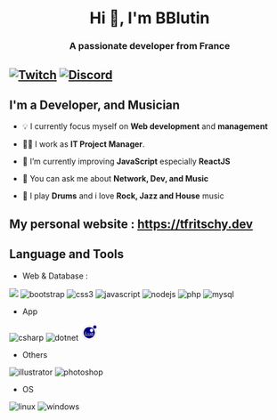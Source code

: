 <h1 align="center">Hi 👋, I'm BBlutin</h1>
<h3 align="center">A passionate developer from France</h3>

[![Twitch](https://img.shields.io/badge/twitch-%239146FF.svg?&style=for-the-badge&logo=twitch&logoColor=white)][twitch]
[![Discord](https://img.shields.io/discord/722431431086964756?label=Discord&logo=Discord)][discord]
---
## I'm a Developer, and Musician

- 💡 I currently focus myself on **Web development** and **management**

- 👨‍💻 I work as **IT Project Manager**.

- 🌱 I’m currently improving **JavaScript** especially **ReactJS**

- 💬 You can ask me about **Network, Dev, and Music**

- 🎵 I play **Drums** and i love **Rock, Jazz and House** music


My personal website : https://tfritschy.dev
---


## Language and Tools

- Web & Database :
<p align="left">
<img src='https://cdn.jsdelivr.net/gh/devicons/devicon/icons/devicon/javascript.svg'>

<img src="https://devicons.github.io/devicon/devicon.git/icons/bootstrap/bootstrap-plain.svg" alt="bootstrap" width="30" height="25"/> 
<img src="https://devicons.github.io/devicon/devicon.git/icons/css3/css3-original-wordmark.svg" alt="css3" width="30" height="30"/> 
<img src="https://devicons.github.io/devicon/devicon.git/icons/javascript/javascript-original.svg" alt="javascript" width="30" height="30"/> 
<img src="https://devicons.github.io/devicon/devicon.git/icons/nodejs/nodejs-original-wordmark.svg" alt="nodejs" width="30" height="30"/> 
<img src="https://devicons.github.io/devicon/devicon.git/icons/php/php-original.svg" alt="php" width="30" height="30"/> 
<img src="https://devicons.github.io/devicon/devicon.git/icons/mysql/mysql-original-wordmark.svg" alt="mysql" width="30" height="30"/>
</p>

- App
<p align="left">
<img src="https://devicons.github.io/devicon/devicon.git/icons/csharp/csharp-original.svg" alt="csharp" width="30" height="30"/> 
<img src="https://devicons.github.io/devicon/devicon.git/icons/dot-net/dot-net-original-wordmark.svg" alt="dotnet" width="30" height="30"/> 
<img src="https://raw.githubusercontent.com/github/explore/80688e429a7d4ef2fca1e82350fe8e3517d3494d/topics/lua/lua.png" alt="lua" width="30" height="30"/>
</p>

- Others
<p align="left">
<img src="https://www.vectorlogo.zone/logos/adobe_illustrator/adobe_illustrator-icon.svg" alt="illustrator" width="30" height="30"/> 
<img src="https://devicons.github.io/devicon/devicon.git/icons/photoshop/photoshop-plain.svg" alt="photoshop" width="30" height="30"/> 
</p>

- OS 
<p align="left">
<img src="https://devicons.github.io/devicon/devicon.git/icons/linux/linux-original.svg" alt="linux" width="30" height="30"/>  
<img src="https://devicon.dev/devicon.git/icons/windows8/windows8-original.svg" alt="windows" width="30" height="30"/>  
</p>

[discord]: https://discord.gg/VMYUXDG
[twitch]: https://www.twitch.tv/notBBlutin
